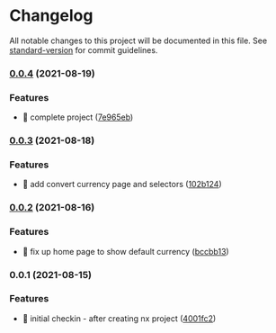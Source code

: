 # Changelog

All notable changes to this project will be documented in this file. See [standard-version](https://github.com/conventional-changelog/standard-version) for commit guidelines.

### [0.0.4](https://github.com/DuncanFaulkner/currencyConverter/compare/v0.0.3...v0.0.4) (2021-08-19)


### Features

* 🎸 complete project ([7e965eb](https://github.com/DuncanFaulkner/currencyConverter/commit/7e965eb45adc581d725f9e1174d4137eb3f7faf8))

### [0.0.3](https://github.com/DuncanFaulkner/currencyConverter/compare/v0.0.2...v0.0.3) (2021-08-18)


### Features

* 🎸 add convert currency page and selectors ([102b124](https://github.com/DuncanFaulkner/currencyConverter/commit/102b1247f45fb9f6eafbfa688d01d519a7519013))

### [0.0.2](https://github.com/DuncanFaulkner/currencyConverter/compare/v0.0.1...v0.0.2) (2021-08-16)


### Features

* 🎸 fix up home page to show default currency ([bccbb13](https://github.com/DuncanFaulkner/currencyConverter/commit/bccbb138a7a42da6f1a076335667f451c7e41335))

### 0.0.1 (2021-08-15)


### Features

* 🎸 initial checkin - after creating nx project ([4001fc2](https://github.com/DuncanFaulkner/currencyConverter/commit/4001fc2bb2034ceaf530e0b5065ad0207f2c1e1d))
